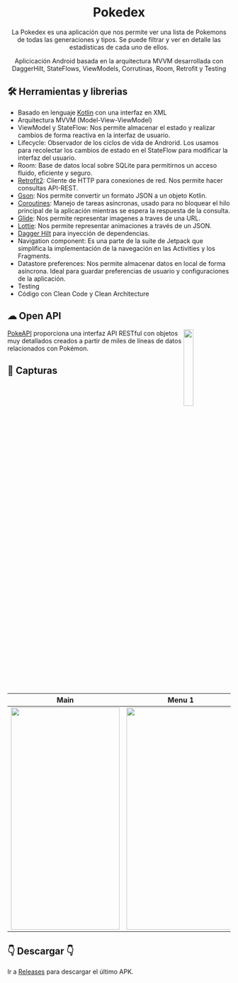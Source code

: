 <h1 align="center">Pokedex</h1>

<p align="center">  
  La Pokedex es una aplicación que nos permite ver una lista de Pokemons de todas las generaciones y tipos. Se puede filtrar y ver en detalle las estadísticas de cada uno de ellos.
</p>
<p align="center">   
  Aplicicación Android basada en la arquitectura MVVM desarrollada con DaggerHilt, StateFlows, ViewModels, Corrutinas, Room, Retrofit y Testing
</p>

## 🛠 Herramientas y librerias
- Basado en lenguaje [Kotlin](https://kotlinlang.org/) con una interfaz en XML
- Arquitectura MVVM (Model-View-ViewModel)
- ViewModel y StateFlow: Nos permite almacenar el estado y realizar cambios de forma reactiva en la interfaz de usuario.
- Lifecycle: Observador de los ciclos de vida de Androrid. Los usamos para recolectar los cambios de estado en el StateFlow para modificar la interfaz del usuario.
- Room: Base de datos local sobre SQLite para permitirnos un acceso fluido, eficiente y seguro.
- [Retrofit2](https://github.com/square/retrofit): Cliente de HTTP para conexiones de red. Nos permite hacer consultas API-REST.
- [Gson](https://github.com/google/gson): Nos permite convertir un formato JSON a un objeto Kotlin.
- [Coroutines](https://github.com/Kotlin/kotlinx.coroutines): Manejo de tareas asíncronas, usado para no bloquear el hilo principal de la aplicación mientras se espera la respuesta de la consulta.
- [Glide](https://github.com/bumptech/glide): Nos permite representar imagenes a traves de una URL.
- [Lottie](https://github.com/airbnb/lottie-android): Nos permite representar animaciones a través de un JSON.
- [Dagger Hilt](https://dagger.dev/hilt/) para inyección de dependencias.
- Navigation component: Es una parte de la suite de Jetpack que simplifica la implementación de la navegación en las Activities y los Fragments.
- Datastore preferences: Nos permite almacenar datos en local de forma asíncrona. Ideal para guardar preferencias de usuario y configuraciones de la aplicación.
- Testing
- Código con Clean Code y Clean Architecture

## ☁ Open API
<img src="https://user-images.githubusercontent.com/24237865/83422649-d1b1d980-a464-11ea-8c91-a24fdf89cd6b.png" align="right" width="21%"/>

[PokeAPI](https://pokeapi.co/) proporciona una interfaz API RESTful con objetos muy detallados creados a partir de miles de líneas de datos relacionados con Pokémon.

## 📱 Capturas
| Main | Menu 1 | Menu 2 |
|--|--|--|
| <img src="" width="245" height="500"> | <img src="" width="245" height="500"> | <img src="" width="245" height="500">

## 👇 Descargar 👇
Ir a [Releases](https://github.com/AudyDevs/Pokedex/releases) para descargar el último APK.
